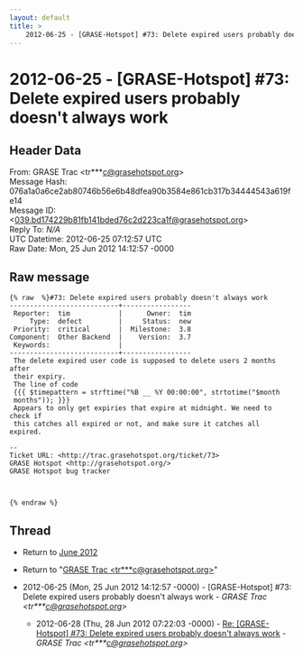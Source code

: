 ```yaml
---
layout: default
title: >
    2012-06-25 - [GRASE-Hotspot] #73: Delete expired users probably doesn't always work
---
```


# 2012-06-25 - [GRASE-Hotspot] #73: Delete expired users probably doesn't always work

## Header Data

From: GRASE Trac \<tr***c@grasehotspot.org\><br>
Message Hash: 076a1a0a6ce2ab80746b56e6b48dfea90b3584e861cb317b34444543a619fe14<br>
Message ID: \<039.bd174229b81fb141bded76c2d223ca1f@grasehotspot.org\><br>
Reply To: _N/A_<br>
UTC Datetime: 2012-06-25 07:12:57 UTC<br>
Raw Date: Mon, 25 Jun 2012 14:12:57 -0000<br>

## Raw message

```
{% raw  %}#73: Delete expired users probably doesn't always work
---------------------------+-----------------
 Reporter:  tim            |      Owner:  tim
     Type:  defect         |     Status:  new
 Priority:  critical       |  Milestone:  3.8
Component:  Other Backend  |    Version:  3.7
 Keywords:                 |
---------------------------+-----------------
 The delete expired user code is supposed to delete users 2 months after
 their expiry.
 The line of code
 {{{ $timepattern = strftime("%B __ %Y 00:00:00", strtotime("$month
 months")); }}}
 Appears to only get expiries that expire at midnight. We need to check if
 this catches all expired or not, and make sure it catches all expired.

-- 
Ticket URL: <http://trac.grasehotspot.org/ticket/73>
GRASE Hotspot <http://grasehotspot.org/>
GRASE Hotspot bug tracker



{% endraw %}
```

## Thread

+ Return to [June 2012](/archive/2012/06)

+ Return to "[GRASE Trac <tr***c<span>@</span>grasehotspot.org>](/authors/tr___c_at_grasehotspot_org)"

+ 2012-06-25 (Mon, 25 Jun 2012 14:12:57 -0000) - [GRASE-Hotspot] #73: Delete expired users probably doesn't always work - _GRASE Trac \<tr***c@grasehotspot.org\>_
  + 2012-06-28 (Thu, 28 Jun 2012 07:22:03 -0000) - [Re: [GRASE-Hotspot] #73: Delete expired users probably doesn't always work](/archive/2012/06/78be5badaba57bc620e4bdef10c2b2e8f1b5f8f40afa3c869e10c9105f880c7a) - _GRASE Trac \<tr***c@grasehotspot.org\>_

